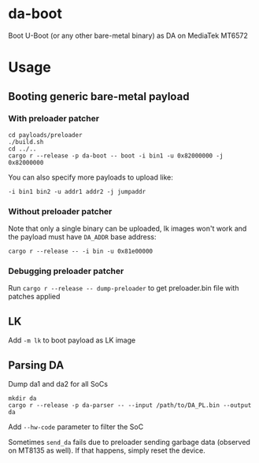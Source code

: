 # da-boot
Boot U-Boot (or any other bare-metal binary) as DA on MediaTek MT6572

# Usage
## Booting generic bare-metal payload
### With preloader patcher
```
cd payloads/preloader
./build.sh
cd ../..
cargo r --release -p da-boot -- boot -i bin1 -u 0x82000000 -j 0x82000000
```
You can also specify more payloads to upload like:
```
-i bin1 bin2 -u addr1 addr2 -j jumpaddr
```

### Without preloader patcher
Note that only a single binary can be uploaded, lk images won't work and the payload must have `DA_ADDR` base address:
```
cargo r --release -- -i bin -u 0x81e00000
```

### Debugging preloader patcher
Run `cargo r --release -- dump-preloader` to get preloader.bin file with patches applied

## LK
Add `-m lk` to boot payload as LK image

## Parsing DA
Dump da1 and da2 for all SoCs
```
mkdir da
cargo r --release -p da-parser -- --input /path/to/DA_PL.bin --output da
```
Add `--hw-code` parameter to filter the SoC

Sometimes `send_da` fails due to preloader sending garbage data (observed on MT8135 as well). If that happens, simply reset the device.
